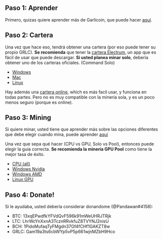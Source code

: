 ## Paso 1: Aprender
Primero, quizas quiere aprender más de Garlicoin, que puede hacer [aquí](./what-is-garlicoin.html). 

## Paso 2: Cartera
Una vez que hace eso, tendrá obtener una cartera (por eso puede tener su propio GRLC).
**Se recomienda** que tener la [cartera Electrum](./wallet-electrum.html), un app que es fácil de usar que puede descargar. **Si usted planea minar solo**, debería obtener uno de los carteras oficiales. (Command Solo)
- [Windows](./wallet-win.html)
- [Mac](./wallet-mac.html)
- [Linux](./wallet-nix.html)

Hay además una [cartera online](https://breadbox.xyz), which es más facil usar, y funciona en todas partes. Pero no es muy compatible con la minería sola, y es un poco menos seguro (porque es online).

## Paso 3: Mining
Si quiere minar, usted tiene que aprender más sobre las opciones diferentes que debe elegir cuando mina, puede aprender [aquí](./how-to-mine.html)

Una vez que sepa qué hacer (CPU vs GPU, Solo vs Pool), entonces puede elegir la guía correcta. 
**Se recomienda la minería GPU Pool** como tiene la mejor tasa de éxito. 
- [CPU (all)](./mining-cpu.html)
- [Windows Nvidia](./mining-win-nvidia.html)
- [Windows AMD](./mining-win-amd.html)
- [Linux GPU](./mining-nix-gpu.html)

## Paso 4: Donate!
Si le ayudaba, usted debería considerar donandome (@Pandawan#4158):
- BTC: 13xqEPwdfkYFVdQvF596k91mWeUHRJTRjk
- LTC: LhrWcYnXxnA3TcznRRvkfuZ8TVYNJ2nisU
- BCH: 1PidoMufaqTyFMgdn37Gf4fCHf1GAKZT8w
- GRLC: Gam19a3ts6cbWYp5vP5p661wjnMZbH9Hco
